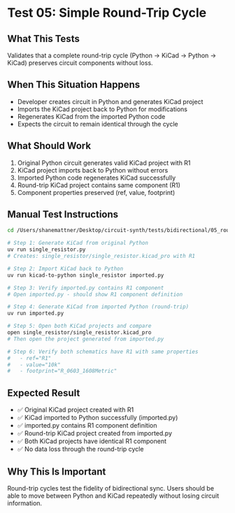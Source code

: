 # Test 05: Simple Round-Trip Cycle

## What This Tests

Validates that a complete round-trip cycle (Python → KiCad → Python → KiCad) preserves circuit components without loss.

## When This Situation Happens

- Developer creates circuit in Python and generates KiCad project
- Imports the KiCad project back to Python for modifications
- Regenerates KiCad from the imported Python code
- Expects the circuit to remain identical through the cycle

## What Should Work

1. Original Python circuit generates valid KiCad project with R1
2. KiCad project imports back to Python without errors
3. Imported Python code regenerates KiCad successfully
4. Round-trip KiCad project contains same component (R1)
5. Component properties preserved (ref, value, footprint)

## Manual Test Instructions

```bash
cd /Users/shanemattner/Desktop/circuit-synth/tests/bidirectional/05_roundtrip

# Step 1: Generate KiCad from original Python
uv run single_resistor.py
# Creates: single_resistor/single_resistor.kicad_pro with R1

# Step 2: Import KiCad back to Python
uv run kicad-to-python single_resistor imported.py

# Step 3: Verify imported.py contains R1 component
# Open imported.py - should show R1 component definition

# Step 4: Generate KiCad from imported Python (round-trip)
uv run imported.py

# Step 5: Open both KiCad projects and compare
open single_resistor/single_resistor.kicad_pro
# Then open the project generated from imported.py

# Step 6: Verify both schematics have R1 with same properties
#   - ref="R1"
#   - value="10k"
#   - footprint="R_0603_1608Metric"
```

## Expected Result

- ✅ Original KiCad project created with R1
- ✅ KiCad imported to Python successfully (imported.py)
- ✅ imported.py contains R1 component definition
- ✅ Round-trip KiCad project created from imported.py
- ✅ Both KiCad projects have identical R1 component
- ✅ No data loss through the round-trip cycle

## Why This Is Important

Round-trip cycles test the fidelity of bidirectional sync. Users should be able to move between Python and KiCad repeatedly without losing circuit information.
